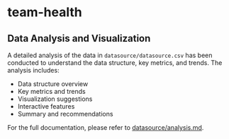 # team-health

## Data Analysis and Visualization

A detailed analysis of the data in `datasource/datasource.csv` has been conducted to understand the data structure, key metrics, and trends. The analysis includes:

- Data structure overview
- Key metrics and trends
- Visualization suggestions
- Interactive features
- Summary and recommendations

For the full documentation, please refer to [datasource/analysis.md](datasource/analysis.md).
